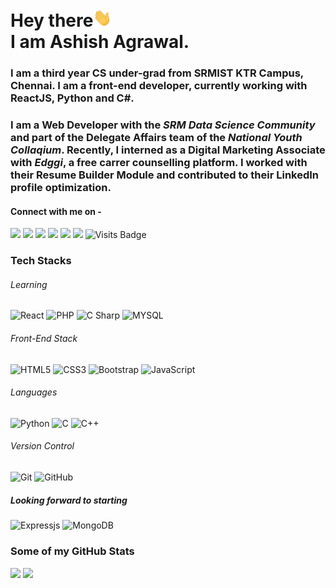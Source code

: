 # Hey there<img src="https://raw.githubusercontent.com/ashish-agr/ashish-agr/master/wave.gif" width="30px"><br>I am Ashish Agrawal.

### I am a third year CS under-grad from SRMIST KTR Campus, Chennai. I am a front-end developer, currently working with ReactJS, Python and C#. 
### I am a Web Developer with the _SRM Data Science Community_ and part of the Delegate Affairs team of the _National Youth Collaqium_. Recently, I interned as a Digital Marketing Associate with _Edggi_, a free carrer counselling platform. I worked with their Resume Builder Module and contributed to their LinkedIn profile optimization.

#### Connect with me on - 
[<img src="https://img.shields.io/badge/twitter-%231DA1F2.svg?&style=for-the-badge&logo=twitter&logoColor=white" />](https://twitter.com/agrawal__ashish) 
[<img src="https://img.shields.io/badge/linkedin-%230077B5.svg?&style=for-the-badge&logo=linkedin&logoColor=white" />](https://www.linkedin.com/in/ashish-agr/) 
[<img src = "https://img.shields.io/badge/instagram-%23E4405F.svg?&style=for-the-badge&logo=instagram&logoColor=white">](https://www.instagram.com/ashi.ish_agr/)
[<img src = "https://img.shields.io/badge/facebook-%231877F2.svg?&style=for-the-badge&logo=facebook&logoColor=white">](https://www.facebook.com/legend2303)
[<img src ="https://img.shields.io/badge/Email-Here-%23E4405F.svg?&style=for-the-badge&logo=&logoColor=white%22">](mailto:apagrawal2000@gmail.com)
[<img src ="https://img.shields.io/badge/Website-AD-%231877F2.svg?&style=for-the-badge&logo=&logoColor=white%22">](http://ashishagr.byethost15.com/)  ![Visits Badge](https://badges.pufler.dev/visits/ashish-agr/ashish-agr?style=for-the-badge )

### Tech Stacks

###### Learning
![React](https://img.shields.io/badge/-React-black?style=flat-square&logo=react)
![PHP](https://img.shields.io/badge/-PHP-black?style=flat-square&logo=PHP)
![C Sharp](https://img.shields.io/badge/-C#-21759b?style=flat-square&logo=C#)
![MYSQL](https://img.shields.io/badge/-MYSQL-F29111?style=flat-square&logo=MYSQL)


###### Front-End Stack
![HTML5](https://img.shields.io/badge/-HTML5-E34F26?style=flat-square&logo=html5&logoColor=white)
![CSS3](https://img.shields.io/badge/-CSS3-1572B6?style=flat-square&logo=css3)
![Bootstrap](https://img.shields.io/badge/-Bootstrap-563D7C?style=flat-square&logo=bootstrap)
![JavaScript](https://img.shields.io/badge/-JavaScript-black?style=flat-square&logo=javascript)


###### Languages
![Python](https://img.shields.io/badge/-Python-black?style=flat-square&logo=Python)
![C](https://img.shields.io/badge/-C-E34A86?style=flat-square&logo=C)
![C++](https://img.shields.io/badge/-C++-00599C?style=flat-square&logo=C)


###### Version Control
![Git](https://img.shields.io/badge/-Git-black?style=flat-square&logo=git)
![GitHub](https://img.shields.io/badge/-GitHub-181717?style=flat-square&logo=github)


##### Looking forward to starting
![Expressjs](https://img.shields.io/badge/-Expressjs-black?style=flat-square&logo=Expressjs)
![MongoDB](https://img.shields.io/badge/-MongoDB-black?style=flat-square&logo=MongoDB)

#####

### Some of my GitHub Stats
<p>
    <img src="https://github-readme-stats.vercel.app/api?username=ashish-agr&show_icons=true&theme=dark&line_height=40">
    <img src="https://github-readme-stats.vercel.app/api/top-langs/?username=ashish-agr&theme=dark">
</p>

